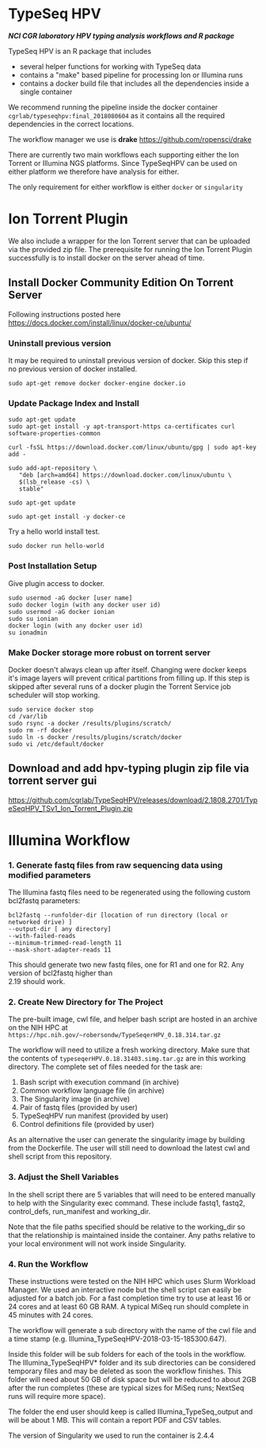 # TypeSeq HPV
***NCI CGR laboratory HPV typing analysis workflows and R package***

TypeSeq HPV is an R package that includes  

* several helper functions for working with TypeSeq data  
* contains a "make" based pipeline for processing Ion or Illumina runs  
* contains a docker build file that includes all the dependencies inside a single container  
  
We recommend running the pipeline inside the docker container ```cgrlab/typeseqhpv:final_2018080604``` as it contains all the required dependencies in the correct locations.

The workflow manager we use is **drake** https://github.com/ropensci/drake


There are currently two main workflows each supporting either the Ion Torrent or Illumina NGS platforms.  Since TypeSeqHPV can be used on either platform we therefore have analysis for either. 

The only requirement for either workflow is either ```docker``` or ```singularity```



Ion Torrent Plugin
================

We also include a wrapper for the Ion Torrent server that can be uploaded via the provided zip file.  The prerequisite for running the Ion Torrent Plugin successfully is to install docker on the server ahead of time.

## Install Docker Community Edition On Torrent Server

Following instructions posted here https://docs.docker.com/install/linux/docker-ce/ubuntu/

### Uninstall previous version

It may be required to uninstall previous version of docker.  Skip this step if no previous version of docker installed.

```
sudo apt-get remove docker docker-engine docker.io
````

### Update Package Index and Install

````
sudo apt-get update
sudo apt-get install -y apt-transport-https ca-certificates curl software-properties-common

curl -fsSL https://download.docker.com/linux/ubuntu/gpg | sudo apt-key add -

sudo add-apt-repository \
   "deb [arch=amd64] https://download.docker.com/linux/ubuntu \
   $(lsb_release -cs) \
   stable"

sudo apt-get update

sudo apt-get install -y docker-ce
````

Try a hello world install test.
````
sudo docker run hello-world
````

### Post Installation Setup
  
Give plugin access to docker.
````
sudo usermod -aG docker [user name] 
sudo docker login (with any docker user id)
sudo usermod -aG docker ionian
sudo su ionian
docker login (with any docker user id)
su ionadmin
````

### Make Docker storage more robust on torrent server

Docker doesn't always clean up after itself.  Changing were docker keeps it's image layers will prevent critical partitions from filling up.  If this step is skipped after several runs of a docker plugin the Torrent Service job scheduler will stop working.

````
sudo service docker stop
cd /var/lib
sudo rsync -a docker /results/plugins/scratch/
sudo rm -rf docker
sudo ln -s docker /results/plugins/scratch/docker
sudo vi /etc/default/docker
````


## Download and add hpv-typing plugin zip file via torrent server gui

https://github.com/cgrlab/TypeSeqHPV/releases/download/2.1808.2701/TypeSeqHPV_TSv1_Ion_Torrent_Plugin.zip

Illumina Workflow
================
### 1. Generate fastq files from raw sequencing data using modified parameters
  
The Illumina fastq files need to be regenerated using the following custom bcl2fastq parameters:  
```  
bcl2fastq --runfolder-dir [location of run directory (local or networked drive) ]  
--output-dir [ any directory]  
--with-failed-reads  
--minimum-trimmed-read-length 11  
--mask-short-adapter-reads 11  
```  

This should generate two new fastq files, one for R1 and one for R2. Any version of bcl2fastq higher than  
2.19 should work.
  
### 2. Create New Directory for The Project  

The pre-built image, cwl file, and helper bash script are hosted in an archive on the NIH HPC at `https://hpc.nih.gov/~robersondw/TypeSeqerHPV_0.18.314.tar.gz`

The workflow will need to utilize a fresh working directory. Make sure that the contents of
`typeseqerHPV.0.18.31403.simg.tar.gz` are in this working directory.  The complete set of files needed for the task are:
  
  
   1. Bash script with execution command (in archive)
   2. Common workflow language file (in archive)
   3. The Singularity image (in archive)
   4. Pair of fastq files (provided by user)
   5. TypeSeqHPV run manifest (provided by user)
   6. Control definitions file (provided by user)
   
As an alternative the user can generate the singularity image by building from the Dockerfile.  The user will still need to download the latest cwl and shell script from this repository.     
    
### 3. Adjust the Shell Variables  

In the shell script there are 5 variables that will need to be entered manually to help with the Singularity
exec command. These include fastq1, fastq2, control_defs, run_manifest and working_dir.  
  
Note that the file paths specified should be relative to the working_dir so that the relationship is
maintained inside the container. Any paths relative to your local environment will not work inside
Singularity.
  
### 4. Run the Workflow  
  
These instructions were tested on the NIH HPC which uses Slurm Workload Manager. We used an
interactive node but the shell script can easily be adjusted for a batch job. For a fast completion time try
to use at least 16 or 24 cores and at least 60 GB RAM. A typical MiSeq run should complete in 45
minutes with 24 cores.
  
The workflow will generate a sub directory with the name of the cwl file and a time stamp (e.g.
Illumina_TypeSeqHPV-2018-03-15-185300.647).  

Inside this folder will be sub folders for each of the tools in the workflow. The Illumina_TypeSeqHPV* folder
and its sub directories can be considered temporary files and may be deleted as soon the workflow
finishes. This folder will need about 50 GB of disk space but will be reduced to about 2GB after the run
completes (these are typical sizes for MiSeq runs; NextSeq runs will require more space).  
  
The folder the end user should keep is called Illumina_TypeSeq_output and will be about 1 MB. This
will contain a report PDF and CSV tables.  

The version of Singularity we used to run the container is 2.4.4

